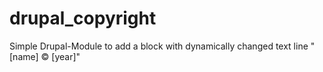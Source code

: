 # drupal_copyright

Simple Drupal-Module to add a block with dynamically changed text line "[name] © [year]"
